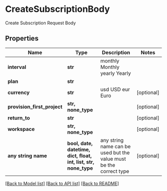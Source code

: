 # CreateSubscriptionBody

Create Subscription Request Body

## Properties
Name | Type | Description | Notes
------------ | ------------- | ------------- | -------------
**interval** | **str** |  monthly Monthly yearly Yearly | 
**plan** | **str** |  | 
**currency** | **str** |  usd USD eur Euro | [optional] 
**provision_first_project** | **str, none_type** |  | [optional] 
**return_to** | **str** |  | [optional] 
**workspace** | **str, none_type** |  | [optional] 
**any string name** | **bool, date, datetime, dict, float, int, list, str, none_type** | any string name can be used but the value must be the correct type | [optional]

[[Back to Model list]](../README.md#documentation-for-models) [[Back to API list]](../README.md#documentation-for-api-endpoints) [[Back to README]](../README.md)


